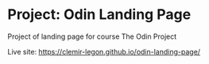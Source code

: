 # Project: Odin Landing Page

Project of landing page for course The Odin Project

Live site: https://clemir-legon.github.io/odin-landing-page/